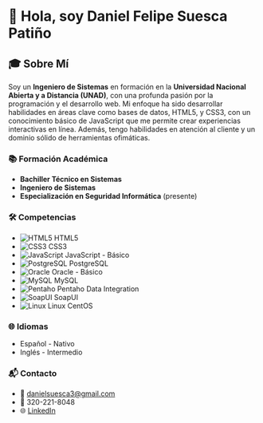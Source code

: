 # 👋 Hola, soy Daniel Felipe Suesca Patiño

## 🎓 Sobre Mí

Soy un **Ingeniero de Sistemas** en formación en la **Universidad Nacional Abierta y a Distancia (UNAD)**, con una profunda pasión por la programación y el desarrollo web. Mi enfoque ha sido desarrollar habilidades en áreas clave como bases de datos, HTML5, y CSS3, con un conocimiento básico de JavaScript que me permite crear experiencias interactivas en línea. Además, tengo habilidades en atención al cliente y un dominio sólido de herramientas ofimáticas.

### 📚 Formación Académica

- **Bachiller Técnico en Sistemas**
- **Ingeniero de Sistemas** 
- **Especialización en Seguridad Informática** (presente)

### 🛠️ Competencias

- ![HTML5](https://img.shields.io/badge/HTML5-%23E34F26?style=flat&logo=html5&logoColor=white) HTML5
- ![CSS3](https://img.shields.io/badge/CSS3-%231572B6?style=flat&logo=css3&logoColor=white) CSS3
- ![JavaScript](https://img.shields.io/badge/JavaScript-%23F7DF1C?style=flat&logo=javascript&logoColor=black) JavaScript - Básico
- ![PostgreSQL](https://img.shields.io/badge/PostgreSQL-%233C75A1?style=flat&logo=postgresql&logoColor=white) PostgreSQL
- ![Oracle](https://img.shields.io/badge/Oracle-%23F80000?style=flat&logo=oracle&logoColor=white) Oracle - Básico
- ![MySQL](https://img.shields.io/badge/MySQL-%234F5D95?style=flat&logo=mysql&logoColor=white) MySQL
- ![Pentaho](https://img.shields.io/badge/Pentaho-%23CE5C4F?style=flat&logo=pentaho&logoColor=white) Pentaho Data Integration
- ![SoapUI](https://img.shields.io/badge/SoapUI-%2306D6A0?style=flat&logo=soapui&logoColor=white) SoapUI
- ![Linux](https://img.shields.io/badge/Linux-%23FCC624?style=flat&logo=linux&logoColor=black) Linux CentOS


### 🌐 Idiomas

- Español - Nativo
- Inglés - Intermedio

### 📬 Contacto

- 📧 [danielsuesca3@gmail.com](mailto:danielsuesca3@gmail.com)
- 📱 320-221-8048
- 🌐 [LinkedIn](https://linkedin.com/in/daniel-suesca-2a927b174)
